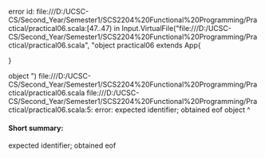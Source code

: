 error id: file:///D:/UCSC-CS/Second_Year/Semester1/SCS2204%20Functional%20Programming/Practical/practical06.scala:[47..47) in Input.VirtualFile("file:///D:/UCSC-CS/Second_Year/Semester1/SCS2204%20Functional%20Programming/Practical/practical06.scala", "object practical06 extends App{

}

object ")
file:///D:/UCSC-CS/Second_Year/Semester1/SCS2204%20Functional%20Programming/Practical/practical06.scala
file:///D:/UCSC-CS/Second_Year/Semester1/SCS2204%20Functional%20Programming/Practical/practical06.scala:5: error: expected identifier; obtained eof
object 
       ^
#### Short summary: 

expected identifier; obtained eof